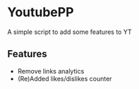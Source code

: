 # YoutubePP
A simple script to add some features to YT

## Features
- Remove links analytics
- (Re)Added likes/dislikes counter
